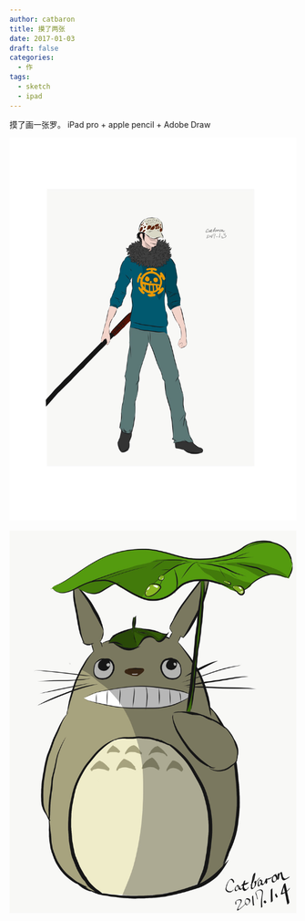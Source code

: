 ```yaml
---
author: catbaron
title: 摸了两张
date: 2017-01-03
draft: false
categories:
  - 作
tags:
  - sketch
  - ipad
---
```

摸了画一张罗。 iPad pro + apple pencil + Adobe Draw 

![](https://raw.githubusercontent.com/catbaron0/pic/main/images/202462153704.png)

![](https://raw.githubusercontent.com/catbaron0/pic/main/images/202462153715.png)